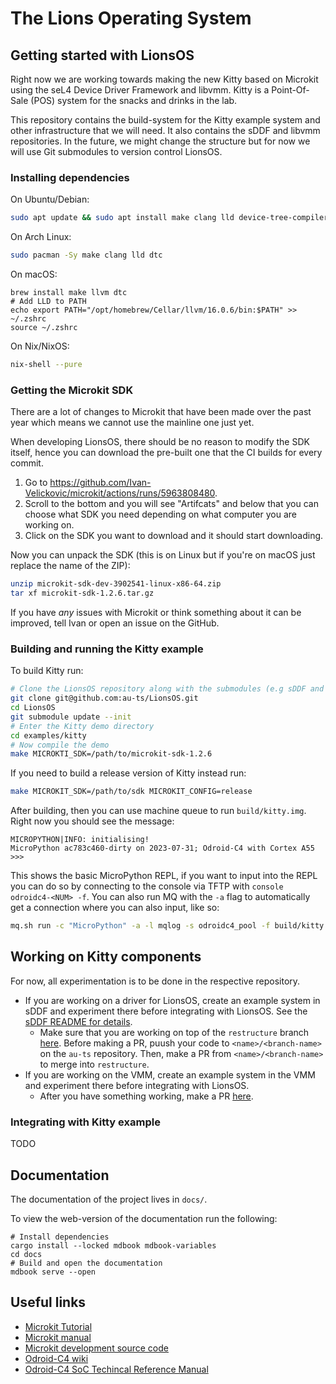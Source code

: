# The Lions Operating System

## Getting started with LionsOS

Right now we are working towards making the new Kitty based on Microkit using the seL4 Device
Driver Framework and libvmm. Kitty is a Point-Of-Sale (POS) system for the snacks and drinks in the
lab.

This repository contains the build-system for the Kitty example system and other
infrastructure that we will need. It also contains the sDDF and libvmm
repositories. In the future, we might change the structure but for now we will use
Git submodules to version control LionsOS.

### Installing dependencies

On Ubuntu/Debian:
```sh
sudo apt update && sudo apt install make clang lld device-tree-compiler
```

On Arch Linux:
```sh
sudo pacman -Sy make clang lld dtc
```

On macOS:
```
brew install make llvm dtc
# Add LLD to PATH
echo export PATH="/opt/homebrew/Cellar/llvm/16.0.6/bin:$PATH" >> ~/.zshrc
source ~/.zshrc
```

On Nix/NixOS:
```sh
nix-shell --pure
```

### Getting the Microkit SDK

There are a lot of changes to Microkit that have been made over the past year which means
we cannot use the mainline one just yet.

When developing LionsOS, there should be no reason to modify the SDK itself, hence you can
download the pre-built one that the CI builds for every commit.

1. Go to https://github.com/Ivan-Velickovic/microkit/actions/runs/5963808480.
2. Scroll to the bottom and you will see "Artifcats" and below that you can
choose what SDK you need depending on what computer you are working on.
3. Click on the SDK you want to download and it should start downloading.

Now you can unpack the SDK (this is on Linux but if you're on macOS just replace the name of the ZIP):
```sh
unzip microkit-sdk-dev-3902541-linux-x86-64.zip
tar xf microkit-sdk-1.2.6.tar.gz
```

If you have *any* issues with Microkit or think something about it can be improved,
tell Ivan or open an issue on the GitHub.

### Building and running the Kitty example

To build Kitty run:
```sh
# Clone the LionsOS repository along with the submodules (e.g sDDF and the VMM)
git clone git@github.com:au-ts/LionsOS.git
cd LionsOS
git submodule update --init
# Enter the Kitty demo directory
cd examples/kitty
# Now compile the demo
make MICROKTI_SDK=/path/to/microkit-sdk-1.2.6
```

If you need to build a release version of Kitty instead run:
```sh
make MICROKIT_SDK=/path/to/sdk MICROKIT_CONFIG=release
```

After building, then you can use machine queue to run `build/kitty.img`. Right now you
should see the message:
```
MICROPYTHON|INFO: initialising!
MicroPython ac783c460-dirty on 2023-07-31; Odroid-C4 with Cortex A55
>>>
```

This shows the basic MicroPython REPL, if you want to input into the REPL you can do so
by connecting to the console via TFTP with `console odroidc4-<NUM> -f`. You can also run
MQ with the `-a` flag to automatically get a connection where you can also input, like so:
```sh
mq.sh run -c "MicroPython" -a -l mqlog -s odroidc4_pool -f build/kitty.img
```

## Working on Kitty components

For now, all experimentation is to be done in the respective repository.

* If you are working on a driver for LionsOS, create an example system in sDDF and experiment
  there before integrating with LionsOS. See the
  [sDDF README for details](https://github.com/au-ts/sddf/tree/restructure#adding-a-new-driver).
    * Make sure that you are working on top of the `restructure` branch [here](https://github.com/au-ts/sddf/tree/restructure).
      Before making a PR, puush your code to `<name>/<branch-name>` on the `au-ts`
      repository. Then, make a PR from `<name>/<branch-name>` to merge into `restructure`.
* If you are working on the VMM, create an example system in the VMM and experiment there
  before integrating with LionsOS.
    * After you have something working, make a PR [here](https://github.com/au-ts/libvmm).

### Integrating with Kitty example

TODO

## Documentation

The documentation of the project lives in `docs/`.

To view the web-version of the documentation run the following:
```
# Install dependencies
cargo install --locked mdbook mdbook-variables
cd docs
# Build and open the documentation
mdbook serve --open
```

## Useful links
* [Microkit Tutorial](https://trustworthy.systems/projects/microkit/tutorial/)
* [Microkit manual](https://github.com/Ivan-Velickovic/microkit/blob/dev/docs/manual.md)
* [Microkit development source code](https://github.com/Ivan-Velickovic/microkit)
* [Odroid-C4 wiki](https://wiki.odroid.com/odroid-c4/odroid-c4)
* [Odroid-C4 SoC Techincal Reference Manual](https://dn.odroid.com/S905X3/ODROID-C4/Docs/S905X3_Public_Datasheet_Hardkernel.pdf)

